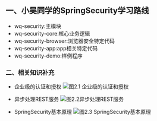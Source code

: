 ## 一、小吴同学的SpringSecurity学习路线
- wq-security:主模块
- wq-security-core:核心业务逻辑
- wq-security-browser:浏览器安全特定代码
- wq-security-app:app相关特定代码
- wq-security-demo:样例程序

### 二、相关知识补充
- 企业级的认证和授权
![图2.1 企业级的认证和授权](https://upload-images.jianshu.io/upload_images/2836779-4fe6df1cf5600d01.png?imageMogr2/auto-orient/strip%7CimageView2/2/w/1240)

- 异步处理REST服务
![图2.2异步处理REST服务](https://upload-images.jianshu.io/upload_images/2836779-0f50193940a5e8dd.png?imageMogr2/auto-orient/strip%7CimageView2/2/w/1240)

- SpringSecurity基本原理
![图2.3 SpringSecurity基本原理](https://upload-images.jianshu.io/upload_images/2836779-1c49e89da230ef2f.png?imageMogr2/auto-orient/strip%7CimageView2/2/w/1240)
